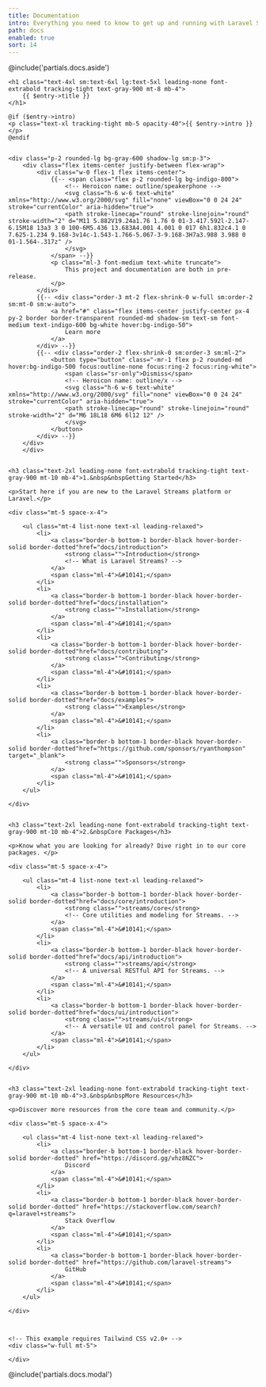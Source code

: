 ```yaml
---
title: Documentation
intro: Everything you need to know to get up and running with Laravel Streams.
path: docs
enabled: true
sort: 14
---
```


<!-- <div class="fancy-hero-five">
    <div class="bg-wrapper">
        <div class="container">
            <div class="text-center">
                <h1 class="heading">Find docs</h1>
                <p class="sub-heading space-xs">Find articles, help and advice for getting the most our of docall theme</p>
            </div>
            <div class="search-filter-form mt-30">
                <form action="#">
                    <input type="text" placeholder="Search Somthing..">
                    <button><img src="images/icon/54.svg" alt=""></button>
                    <select class="form-control" id="exampleFormControlSelect1">
                        <option>All</option>
                        <option>Layout</option>
                        <option>API</option>
                        <option>Doc</option>
                    </select>
                </form>
            </div>
        </div>
    </div>
</div> -->


<div class="flex">

@include('partials.docs.aside')

<div class="ls-doc__content w-3/4 flex-grow pb-16 px-16">
    
    <h1 class="text-4xl sm:text-6xl lg:text-5xl leading-none font-extrabold tracking-tight text-gray-900 mt-8 mb-4">
        {{ $entry->title }}
    </h1>
    
    @if ($entry->intro)
    <p class="text-xl tracking-tight mb-5 opacity-40">{{ $entry->intro }}</p>
    @endif


    <div class="p-2 rounded-lg bg-gray-600 shadow-lg sm:p-3">
        <div class="flex items-center justify-between flex-wrap">
            <div class="w-0 flex-1 flex items-center">
                {{-- <span class="flex p-2 rounded-lg bg-indigo-800">
                    <!-- Heroicon name: outline/speakerphone -->
                    <svg class="h-6 w-6 text-white" xmlns="http://www.w3.org/2000/svg" fill="none" viewBox="0 0 24 24" stroke="currentColor" aria-hidden="true">
                    <path stroke-linecap="round" stroke-linejoin="round" stroke-width="2" d="M11 5.882V19.24a1.76 1.76 0 01-3.417.592l-2.147-6.15M18 13a3 3 0 100-6M5.436 13.683A4.001 4.001 0 017 6h1.832c4.1 0 7.625-1.234 9.168-3v14c-1.543-1.766-5.067-3-9.168-3H7a3.988 3.988 0 01-1.564-.317z" />
                    </svg>
                </span> --}}
                <p class="ml-3 font-medium text-white truncate">
                    This project and documentation are both in pre-release.
                </p>
            </div>
            {{-- <div class="order-3 mt-2 flex-shrink-0 w-full sm:order-2 sm:mt-0 sm:w-auto">
                <a href="#" class="flex items-center justify-center px-4 py-2 border border-transparent rounded-md shadow-sm text-sm font-medium text-indigo-600 bg-white hover:bg-indigo-50">
                    Learn more
                </a>
            </div> --}}
            {{-- <div class="order-2 flex-shrink-0 sm:order-3 sm:ml-2">
                <button type="button" class="-mr-1 flex p-2 rounded-md hover:bg-indigo-500 focus:outline-none focus:ring-2 focus:ring-white">
                    <span class="sr-only">Dismiss</span>
                    <!-- Heroicon name: outline/x -->
                    <svg class="h-6 w-6 text-white" xmlns="http://www.w3.org/2000/svg" fill="none" viewBox="0 0 24 24" stroke="currentColor" aria-hidden="true">
                    <path stroke-linecap="round" stroke-linejoin="round" stroke-width="2" d="M6 18L18 6M6 6l12 12" />
                    </svg>
                </button>
            </div> --}}
        </div>
        </div>


    <h3 class="text-2xl leading-none font-extrabold tracking-tight text-gray-900 mt-10 mb-4">1.&nbsp&nbspGetting Started</h3>
                
    <p>Start here if you are new to the Laravel Streams platform or Laravel.</p>

    <div class="mt-5 space-x-4">

        <ul class="mt-4 list-none text-xl leading-relaxed">
            <li>
                <a class="border-b bottom-1 border-black hover-border-solid border-dotted"href="docs/introduction">
                    <strong class="">Introduction</strong>
                    <!-- What is Laravel Streams? -->
                </a>
                <span class="ml-4">&#10141;</span>
            </li>
            <li>
                <a class="border-b bottom-1 border-black hover-border-solid border-dotted"href="docs/installation">
                    <strong class="">Installation</strong>
                </a>
                <span class="ml-4">&#10141;</span>
            </li>
            <li>
                <a class="border-b bottom-1 border-black hover-border-solid border-dotted"href="docs/contributing">
                    <strong class="">Contributing</strong>
                </a>
                <span class="ml-4">&#10141;</span>
            </li>
            <li>
                <a class="border-b bottom-1 border-black hover-border-solid border-dotted"href="docs/examples">
                    <strong class="">Examples</strong>
                </a>
                <span class="ml-4">&#10141;</span>
            </li>
            <li>
                <a class="border-b bottom-1 border-black hover-border-solid border-dotted"href="https://github.com/sponsors/ryanthompson" target="_blank">
                    <strong class="">Sponsors</strong>
                </a>
                <span class="ml-4">&#10141;</span>
            </li>
        </ul>

    </div>


    <h3 class="text-2xl leading-none font-extrabold tracking-tight text-gray-900 mt-10 mb-4">2.&nbspCore Packages</h3>
                
    <p>Know what you are looking for already? Dive right in to our core packages. </p>

    <div class="mt-5 space-x-4">

        <ul class="mt-4 list-none text-xl leading-relaxed">
            <li>
                <a class="border-b bottom-1 border-black hover-border-solid border-dotted"href="docs/core/introduction">
                    <strong class="">streams/core</strong>
                    <!-- Core utilities and modeling for Streams. -->
                </a>
                <span class="ml-4">&#10141;</span>
            </li>
            <li>
                <a class="border-b bottom-1 border-black hover-border-solid border-dotted"href="docs/api/introduction">
                    <strong class="">streams/api</strong>
                    <!-- A universal RESTful API for Streams. -->
                </a>
                <span class="ml-4">&#10141;</span>
            </li>
            <li>
                <a class="border-b bottom-1 border-black hover-border-solid border-dotted"href="docs/ui/introduction">
                    <strong class="">streams/ui</strong>
                    <!-- A versatile UI and control panel for Streams. -->
                </a>
                <span class="ml-4">&#10141;</span>
            </li>
        </ul>

    </div>
        

    <h3 class="text-2xl leading-none font-extrabold tracking-tight text-gray-900 mt-10 mb-4">3.&nbsp&nbspMore Resources</h3>

    <p>Discover more resources from the core team and community.</p>
    
    <div class="mt-5 space-x-4">

        <ul class="mt-4 list-none text-xl leading-relaxed">
            <li>
                <a class="border-b bottom-1 border-black hover-border-solid border-dotted" href="https://discord.gg/vhz8NZC">
                    Discord
                </a>
                <span class="ml-4">&#10141;</span>
            </li>
            <li>
                <a class="border-b bottom-1 border-black hover-border-solid border-dotted" href="https://stackoverflow.com/search?q=laravel+streams">
                    Stack Overflow
                </a>
                <span class="ml-4">&#10141;</span>
            </li>
            <li>
                <a class="border-b bottom-1 border-black hover-border-solid border-dotted" href="https://github.com/laravel-streams">
                    GitHub
                </a>
                <span class="ml-4">&#10141;</span>
            </li>
        </ul>

    </div>



    <!-- This example requires Tailwind CSS v2.0+ -->
    <div class="w-full mt-5">
        
    </div>


</div>
</div>

@include('partials.docs.modal')
